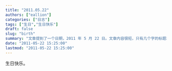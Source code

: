 ```yaml
---
title: "2011.05.22"
authors: ["eallion"]
categories: ["日志"]
tags: ["生日","生日快乐"]
draft: false
slug: "birth"
summary: "文章提到了一个日期，2011 年 5 月 22 日。文章内容很短，只有几个字的标题和一句话。其中提到了 AI 摘要接口暂时失联，并祝福生日快乐。"
date: "2011-05-22 15:25:00"
lastmod: "2011-05-22 15:25:00"
---
```


生日快乐。
